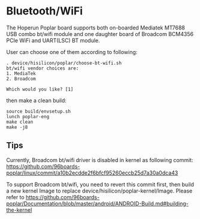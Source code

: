 # Bluetooth/WiFi

The Hoperun Poplar board supports both on-boarded Mediatek MT7688 USB combo bt/wifi module and one daughter board of Broadcom BCM4356 PCIe WiFi and UART(LSC) BT module.

User can choose one of them according to following:

```
. device/hisilicon/poplar/choose-bt-wifi.sh
bt/wifi vendor choices are:
1. MediaTek
2. Broadcom

Which would you like? [1]

```

then make a clean build:
```
source build/envsetup.sh
lunch poplar-eng
make clean
make -j8
```

## Tips
Currently, Broadcom bt/wifi driver is disabled in kernel as following commit:
https://github.com/96boards-poplar/linux/commit/a10b2ecdde2f6bfcf95260eccb25d7a30a0dca43

To support Broadcom bt/wifi, you need to revert this commit first, then build a new kernel Image to replace device/hisilicon/poplar-kernel/Image.
Please refer to
https://github.com/96boards-poplar/Documentation/blob/master/android/ANDROID-Build.md#building-the-kernel
